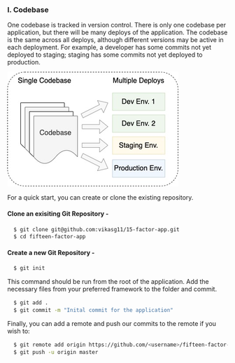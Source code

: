 ### I.	Codebase
One codebase is tracked in version control. There is only one codebase per application, but there will be many deploys of the application.
The codebase is the same across all deploys, although different versions may be active in each deployment. For example, a developer has some commits not yet deployed to staging; staging has some commits not yet deployed to production.

![15FactorApp-CodeBase.jpg](./images/15FactorApp-CodeBase.jpg)

For a quick start, you can create or clone the existing repository.

#### Clone an exisiting Git Repository -
```sh
  $ git clone git@github.com:vikasg11/15-factor-app.git
  $ cd fifteen-factor-app
```


#### Create a new Git Repository -
```sh
  $ git init
```
This command should be run from the root of the application. Add the necessary files from your preferred framework to the folder and commit.

```sh
  $ git add .
  $ git commit -m "Inital commit for the application"
```
Finally, you can add a remote and push our commits to the remote if you wish to:

```sh
  $ git remote add origin https://github.com/<username>/fifteen-factor-app.git
  $ git push -u origin master
```